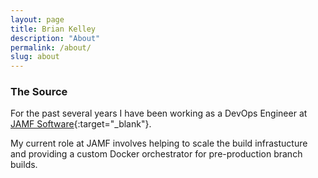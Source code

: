 ```yaml
---
layout: page
title: Brian Kelley
description: "About"
permalink: /about/
slug: about
---
```


### The Source

For the past several years I have been working as a DevOps Engineer at [JAMF Software](http://www.jamfsoftware.com/about/ "JAMF Software"){:target="_blank"}.

My current role at JAMF involves helping to scale the build infrastucture and providing a custom Docker orchestrator for pre-production branch builds.